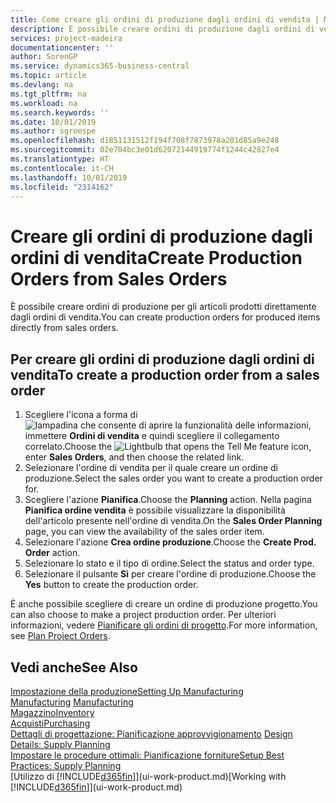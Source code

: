 ```yaml
---
title: Come creare gli ordini di produzione dagli ordini di vendita | Microsoft Docs
description: È possibile creare ordini di produzione dagli ordini di vendita nell'area di applicazione Vendite e marketing.
services: project-madeira
documentationcenter: ''
author: SorenGP
ms.service: dynamics365-business-central
ms.topic: article
ms.devlang: na
ms.tgt_pltfrm: na
ms.workload: na
ms.search.keywords: ''
ms.date: 10/01/2019
ms.author: sgroespe
ms.openlocfilehash: d1851131512f194f708f7873978a201d85a9e248
ms.sourcegitcommit: 02e704bc3e01d62072144919774f1244c42827e4
ms.translationtype: HT
ms.contentlocale: it-CH
ms.lasthandoff: 10/01/2019
ms.locfileid: "2314162"
---
```

# <a name="create-production-orders-from-sales-orders"></a><span data-ttu-id="7fe6f-103">Creare gli ordini di produzione dagli ordini di vendita</span><span class="sxs-lookup"><span data-stu-id="7fe6f-103">Create Production Orders from Sales Orders</span></span>
<span data-ttu-id="7fe6f-104">È possibile creare ordini di produzione per gli articoli prodotti direttamente dagli ordini di vendita.</span><span class="sxs-lookup"><span data-stu-id="7fe6f-104">You can create production orders for produced items directly from sales orders.</span></span>  

## <a name="to-create-a-production-order-from-a-sales-order"></a><span data-ttu-id="7fe6f-105">Per creare gli ordini di produzione dagli ordini di vendita</span><span class="sxs-lookup"><span data-stu-id="7fe6f-105">To create a production order from a sales order</span></span>  

1.  <span data-ttu-id="7fe6f-106">Scegliere l'icona a forma di ![lampadina che consente di aprire la funzionalità delle informazioni](media/ui-search/search_small.png "Informazioni sull'operazione che si desidera eseguire"), immettere **Ordini di vendita** e quindi scegliere il collegamento correlato.</span><span class="sxs-lookup"><span data-stu-id="7fe6f-106">Choose the ![Lightbulb that opens the Tell Me feature](media/ui-search/search_small.png "Tell me what you want to do") icon, enter **Sales Orders**, and then choose the related link.</span></span>  
2.  <span data-ttu-id="7fe6f-107">Selezionare l'ordine di vendita per il quale creare un ordine di produzione.</span><span class="sxs-lookup"><span data-stu-id="7fe6f-107">Select the sales order you want to create a production order for.</span></span>  
3.  <span data-ttu-id="7fe6f-108">Scegliere l'azione **Pianifica**.</span><span class="sxs-lookup"><span data-stu-id="7fe6f-108">Choose the **Planning** action.</span></span> <span data-ttu-id="7fe6f-109">Nella pagina **Pianifica ordine vendita** è possibile visualizzare la disponibilità dell'articolo presente nell'ordine di vendita.</span><span class="sxs-lookup"><span data-stu-id="7fe6f-109">On the **Sales Order Planning** page, you can view the availability of the sales order item.</span></span>  
4.  <span data-ttu-id="7fe6f-110">Selezionare l'azione **Crea ordine produzione**.</span><span class="sxs-lookup"><span data-stu-id="7fe6f-110">Choose the **Create Prod. Order** action.</span></span>  
5.  <span data-ttu-id="7fe6f-111">Selezionare lo stato e il tipo di ordine.</span><span class="sxs-lookup"><span data-stu-id="7fe6f-111">Select the status and order type.</span></span>  
6.  <span data-ttu-id="7fe6f-112">Selezionare il pulsante **Sì** per creare l'ordine di produzione.</span><span class="sxs-lookup"><span data-stu-id="7fe6f-112">Choose the **Yes** button to create the production order.</span></span>

<span data-ttu-id="7fe6f-113">È anche possibile scegliere di creare un ordine di produzione progetto.</span><span class="sxs-lookup"><span data-stu-id="7fe6f-113">You can also choose to make a project production order.</span></span> <span data-ttu-id="7fe6f-114">Per ulteriori informazioni, vedere [Pianificare gli ordini di progetto](production-how-to-plan-project-orders.md).</span><span class="sxs-lookup"><span data-stu-id="7fe6f-114">For more information, see [Plan Project Orders](production-how-to-plan-project-orders.md).</span></span>   

## <a name="see-also"></a><span data-ttu-id="7fe6f-115">Vedi anche</span><span class="sxs-lookup"><span data-stu-id="7fe6f-115">See Also</span></span>  
[<span data-ttu-id="7fe6f-116">Impostazione della produzione</span><span class="sxs-lookup"><span data-stu-id="7fe6f-116">Setting Up Manufacturing</span></span>](production-configure-production-processes.md)  
<span data-ttu-id="7fe6f-117">[Manufacturing](production-manage-manufacturing.md)  </span><span class="sxs-lookup"><span data-stu-id="7fe6f-117">[Manufacturing](production-manage-manufacturing.md)  </span></span>  
[<span data-ttu-id="7fe6f-118">Magazzino</span><span class="sxs-lookup"><span data-stu-id="7fe6f-118">Inventory</span></span>](inventory-manage-inventory.md)  
[<span data-ttu-id="7fe6f-119">Acquisti</span><span class="sxs-lookup"><span data-stu-id="7fe6f-119">Purchasing</span></span>](purchasing-manage-purchasing.md)  
<span data-ttu-id="7fe6f-120">[Dettagli di progettazione: Pianificazione approvvigionamento](design-details-supply-planning.md) </span><span class="sxs-lookup"><span data-stu-id="7fe6f-120">[Design Details: Supply Planning](design-details-supply-planning.md) </span></span>  
[<span data-ttu-id="7fe6f-121">Impostare le procedure ottimali: Pianificazione forniture</span><span class="sxs-lookup"><span data-stu-id="7fe6f-121">Setup Best Practices: Supply Planning</span></span>](setup-best-practices-supply-planning.md)  
<span data-ttu-id="7fe6f-122">[Utilizzo di [!INCLUDE[d365fin](includes/d365fin_md.md)]](ui-work-product.md)</span><span class="sxs-lookup"><span data-stu-id="7fe6f-122">[Working with [!INCLUDE[d365fin](includes/d365fin_md.md)]](ui-work-product.md)</span></span>
